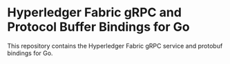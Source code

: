 # Hyperledger Fabric gRPC and Protocol Buffer Bindings for Go

This repository contains the Hyperledger Fabric gRPC service and protobuf bindings for Go.
